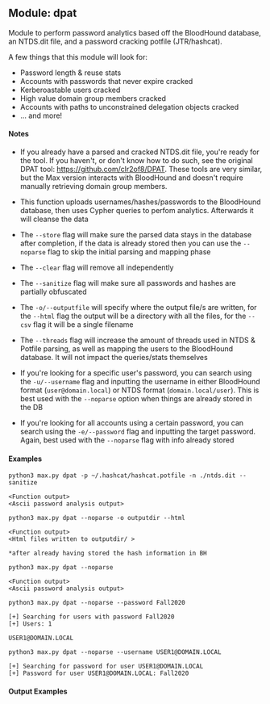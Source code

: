 ## Module: dpat

Module to perform password analytics based off the BloodHound database, an NTDS.dit file, and a password cracking potfile (JTR/hashcat).

A few things that this module will look for:
* Password length & reuse stats
* Accounts with passwords that never expire cracked
* Kerberoastable users cracked
* High value domain group members cracked
* Accounts with paths to unconstrained delegation objects cracked
* ... and more!


#### Notes

* If you already have a parsed and cracked NTDS.dit file, you're ready for the tool. If you haven't, or don't know how to do such, see the original DPAT tool: https://github.com/clr2of8/DPAT. These tools are very similar, but the Max version interacts with BloodHound and doesn't require manually retrieving domain group members.

* This function uploads usernames/hashes/passwords to the BloodHound database, then uses Cypher queries to perfom analytics. Afterwards it will cleanse the data
* The `--store` flag will make sure the parsed data stays in the database after completion, if the data is already stored then you can use the `--noparse` flag to skip the initial parsing and mapping phase
* The `--clear` flag will remove all independently
* The `--sanitize` flag will make sure all passwords and hashes are partially obfuscated
* The `-o/--outputfile` will specify where the output file/s are written, for the `--html` flag the output will be a directory with all the files, for the `--csv` flag it will be a single filename
* The `--threads` flag will increase the amount of threads used in NTDS & Potfile parsing, as well as mapping the users to the BloodHound database. It will not impact the queries/stats themselves
* If you're looking for a specific user's password, you can search using the `-u/--username` flag and inputting the username in either BloodHound format (`user@domain.local`) or NTDS format (`domain.local/user`). This is best used with the `--noparse` option when things are already stored in the DB
* If you're looking for all accounts using a certain password, you can search using the `-e/--password` flag and inputting the target password. Again, best used with the `--noparse` flag with info already stored


#### Examples

```
python3 max.py dpat -p ~/.hashcat/hashcat.potfile -n ./ntds.dit --sanitize

<Function output>
<Ascii password analysis output>
```

```
python3 max.py dpat --noparse -o outputdir --html

<Function output>
<Html files written to outputdir/ >
```

```
*after already having stored the hash information in BH

python3 max.py dpat --noparse

<Function output>
<Ascii password analysis output>
```

```
python3 max.py dpat --noparse --password Fall2020

[+] Searching for users with password Fall2020
[+] Users: 1

USER1@DOMAIN.LOCAL
```

```
python3 max.py dpat --noparse --username USER1@DOMAIN.LOCAL

[+] Searching for password for user USER1@DOMAIN.LOCAL
[+] Password for user USER1@DOMAIN.LOCAL: Fall2020
```


#### Output Examples
